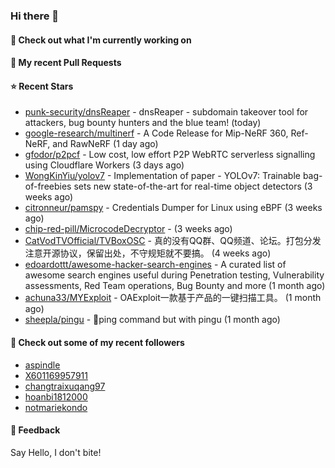 ### Hi there 👋

#### 👷 Check out what I'm currently working on

#### 🔨 My recent Pull Requests


#### ⭐ Recent Stars

- [punk-security/dnsReaper](https://github.com/punk-security/dnsReaper) - dnsReaper - subdomain takeover tool for attackers, bug bounty hunters and the blue team! (today)
- [google-research/multinerf](https://github.com/google-research/multinerf) - A Code Release for Mip-NeRF 360, Ref-NeRF, and RawNeRF (1 day ago)
- [gfodor/p2pcf](https://github.com/gfodor/p2pcf) - Low cost, low effort P2P WebRTC serverless signalling using Cloudflare Workers (3 days ago)
- [WongKinYiu/yolov7](https://github.com/WongKinYiu/yolov7) - Implementation of paper - YOLOv7: Trainable bag-of-freebies sets new state-of-the-art for real-time object detectors (3 weeks ago)
- [citronneur/pamspy](https://github.com/citronneur/pamspy) - Credentials Dumper for Linux using eBPF (3 weeks ago)
- [chip-red-pill/MicrocodeDecryptor](https://github.com/chip-red-pill/MicrocodeDecryptor) -  (3 weeks ago)
- [CatVodTVOfficial/TVBoxOSC](https://github.com/CatVodTVOfficial/TVBoxOSC) - 真的没有QQ群、QQ频道、论坛。打包分发注意开源协议，保留出处，不守规矩就不要搞。 (4 weeks ago)
- [edoardottt/awesome-hacker-search-engines](https://github.com/edoardottt/awesome-hacker-search-engines) - A curated list of awesome search engines useful during Penetration testing, Vulnerability assessments, Red Team operations, Bug Bounty and more (1 month ago)
- [achuna33/MYExploit](https://github.com/achuna33/MYExploit) - OAExploit一款基于产品的一键扫描工具。 (1 month ago)
- [sheepla/pingu](https://github.com/sheepla/pingu) - 🐧ping command but with pingu (1 month ago)

#### 👯 Check out some of my recent followers

- [aspindle](https://github.com/aspindle)
- [X601169957911](https://github.com/X601169957911)
- [changtraixuqang97](https://github.com/changtraixuqang97)
- [hoanbi1812000](https://github.com/hoanbi1812000)
- [notmariekondo](https://github.com/notmariekondo)

#### 💬 Feedback

Say Hello, I don't bite!